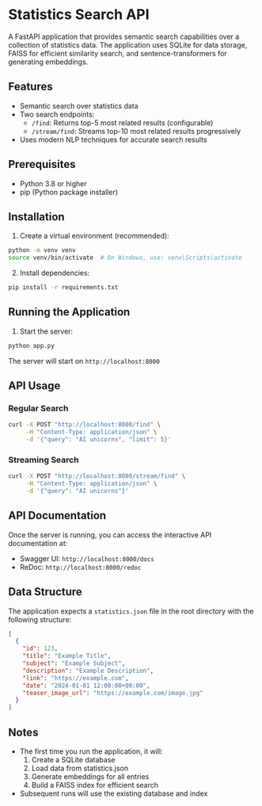 # Statistics Search API

A FastAPI application that provides semantic search capabilities over a collection of statistics data. The application uses SQLite for data storage, FAISS for efficient similarity search, and sentence-transformers for generating embeddings.

## Features

- Semantic search over statistics data
- Two search endpoints:
  - `/find`: Returns top-5 most related results (configurable)
  - `/stream/find`: Streams top-10 most related results progressively
- Uses modern NLP techniques for accurate search results

## Prerequisites

- Python 3.8 or higher
- pip (Python package installer)

## Installation

1. Create a virtual environment (recommended):
```bash
python -m venv venv
source venv/bin/activate  # On Windows, use: venv\Scripts\activate
```

2. Install dependencies:
```bash
pip install -r requirements.txt
```

## Running the Application

1. Start the server:
```bash
python app.py
```

The server will start on `http://localhost:8000`

## API Usage

### Regular Search
```bash
curl -X POST "http://localhost:8000/find" \
     -H "Content-Type: application/json" \
     -d '{"query": "AI unicorns", "limit": 5}'
```

### Streaming Search
```bash
curl -X POST "http://localhost:8000/stream/find" \
     -H "Content-Type: application/json" \
     -d '{"query": "AI unicorns"}'
```

## API Documentation

Once the server is running, you can access the interactive API documentation at:
- Swagger UI: `http://localhost:8000/docs`
- ReDoc: `http://localhost:8000/redoc`

## Data Structure

The application expects a `statistics.json` file in the root directory with the following structure:
```json
[
  {
    "id": 123,
    "title": "Example Title",
    "subject": "Example Subject",
    "description": "Example Description",
    "link": "https://example.com",
    "date": "2024-01-01 12:00:00+00:00",
    "teaser_image_url": "https://example.com/image.jpg"
  }
]
```

## Notes

- The first time you run the application, it will:
  1. Create a SQLite database
  2. Load data from statistics.json
  3. Generate embeddings for all entries
  4. Build a FAISS index for efficient search
- Subsequent runs will use the existing database and index 